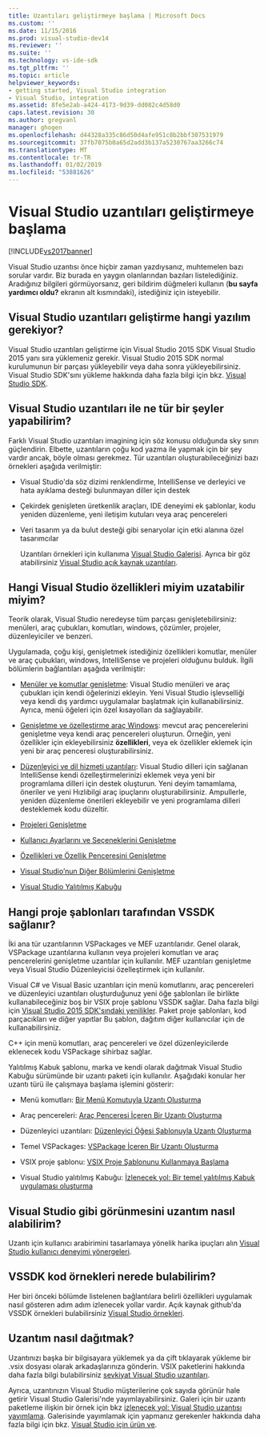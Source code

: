 ```yaml
---
title: Uzantıları geliştirmeye başlama | Microsoft Docs
ms.custom: ''
ms.date: 11/15/2016
ms.prod: visual-studio-dev14
ms.reviewer: ''
ms.suite: ''
ms.technology: vs-ide-sdk
ms.tgt_pltfrm: ''
ms.topic: article
helpviewer_keywords:
- getting started, Visual Studio integration
- Visual Studio, integration
ms.assetid: 8fe5e2ab-a424-4173-9d39-dd082c4d58d0
caps.latest.revision: 30
ms.author: gregvanl
manager: ghogen
ms.openlocfilehash: d44328a335c86d50d4afe951c8b2bbf307531979
ms.sourcegitcommit: 37fb7075b0a65d2add3b137a5230767aa3266c74
ms.translationtype: MT
ms.contentlocale: tr-TR
ms.lasthandoff: 01/02/2019
ms.locfileid: "53881626"
---
```

# <a name="starting-to-develop-visual-studio-extensions"></a>Visual Studio uzantıları geliştirmeye başlama
[!INCLUDE[vs2017banner](../includes/vs2017banner.md)]

Visual Studio uzantısı önce hiçbir zaman yazdıysanız, muhtemelen bazı sorular vardır. Biz burada en yaygın olanlarından bazıları listelediğiniz. Aradığınız bilgileri görmüyorsanız, geri bildirim düğmeleri kullanın (**bu sayfa yardımcı oldu?** ekranın alt kısmındaki), istediğiniz için isteyebilir.

## <a name="what-software-do-i-need-to-develop-visual-studio-extensions"></a>Visual Studio uzantıları geliştirme hangi yazılım gerekiyor?
 Visual Studio uzantıları geliştirme için Visual Studio 2015 SDK Visual Studio 2015 yanı sıra yüklemeniz gerekir.   Visual Studio 2015 SDK normal kurulumunun bir parçası yükleyebilir veya daha sonra yükleyebilirsiniz. Visual Studio SDK'sını yükleme hakkında daha fazla bilgi için bkz. [Visual Studio SDK](../extensibility/visual-studio-sdk.md).

## <a name="what-kinds-of-things-can-i-do-with-visual-studio-extensions"></a>Visual Studio uzantıları ile ne tür bir şeyler yapabilirim?
 Farklı Visual Studio uzantıları imagining için söz konusu olduğunda sky sınırı güçlendirin. Elbette, uzantıların çoğu kod yazma ile yapmak için bir şey vardır ancak, böyle olması gerekmez. Tür uzantıları oluşturabileceğinizi bazı örnekleri aşağıda verilmiştir:

- Visual Studio'da söz dizimi renklendirme, IntelliSense ve derleyici ve hata ayıklama desteği bulunmayan diller için destek

- Çekirdek genişleten üretkenlik araçları, IDE deneyimi ek şablonlar, kodu yeniden düzenleme, yeni iletişim kutuları veya araç pencereleri

- Veri tasarım ya da bulut desteği gibi senaryolar için etki alanına özel tasarımcılar

  Uzantıları örnekleri için kullanıma [Visual Studio Galerisi](https://visualstudiogallery.msdn.microsoft.com/). Ayrıca bir göz atabilirsiniz [Visual Studio açık kaynak uzantıları](https://github.com/Microsoft/extendvs/blob/master/CommunityExtensions.md).

## <a name="which-visual-studio-features-can-i-extend"></a>Hangi Visual Studio özellikleri miyim uzatabilir miyim?
 Teorik olarak, Visual Studio neredeyse tüm parçası genişletebilirsiniz: menüleri, araç çubukları, komutları, windows, çözümler, projeler, düzenleyiciler ve benzeri.

 Uygulamada, çoğu kişi, genişletmek istediğiniz özellikleri komutlar, menüler ve araç çubukları, windows, IntelliSense ve projeleri olduğunu bulduk. İlgili bölümlerin bağlantıları aşağıda verilmiştir:

-   [Menüler ve komutlar genişletme](../extensibility/extending-menus-and-commands.md): Visual Studio menüleri ve araç çubukları için kendi öğelerinizi ekleyin. Yeni Visual Studio işlevselliği veya kendi dış yardımcı uygulamalar başlatmak için kullanabilirsiniz. Ayrıca, menü öğeleri için özel kısayolları da sağlayabilir.

-   [Genişletme ve özelleştirme araç Windows](../extensibility/extending-and-customizing-tool-windows.md): mevcut araç pencerelerini genişletme veya kendi araç pencereleri oluşturun. Örneğin, yeni özellikler için ekleyebilirsiniz **özellikleri**, veya ek özellikler eklemek için yeni bir araç penceresi oluşturabilirsiniz.

-   [Düzenleyici ve dil hizmeti uzantıları](../extensibility/editor-and-language-service-extensions.md): Visual Studio dilleri için sağlanan IntelliSense kendi özelleştirmelerinizi eklemek veya yeni bir programlama dilleri için destek oluşturun. Yeni deyim tamamlama, öneriler ve yeni Hızlıbilgi araç ipuçlarını oluşturabilirsiniz. Ampullerle, yeniden düzenleme önerileri ekleyebilir ve yeni programlama dilleri desteklemek kodu düzeltir.

-   [Projeleri Genişletme](../extensibility/extending-projects.md)

-   [Kullanıcı Ayarlarını ve Seçeneklerini Genişletme](../extensibility/extending-user-settings-and-options.md)

-   [Özellikleri ve Özellik Penceresini Genişletme](../extensibility/extending-properties-and-the-property-window.md)

-   [Visual Studio’nun Diğer Bölümlerini Genişletme](../extensibility/extending-other-parts-of-visual-studio.md)

-   [Visual Studio Yalıtılmış Kabuğu](../extensibility/visual-studio-isolated-shell.md)

##  <a name="BKMK_ProjectTemplate"></a> Hangi proje şablonları tarafından VSSDK sağlanır?
 İki ana tür uzantılarının VSPackages ve MEF uzantılarıdır. Genel olarak, VSPackage uzantılarına kullanın veya projeleri komutları ve araç pencerelerini genişletme uzantılar için kullanılır. MEF uzantıları genişletme veya Visual Studio Düzenleyicisi özelleştirmek için kullanılır.

 Visual C# ve Visual Basic uzantıları için menü komutlarını, araç pencereleri ve düzenleyici uzantıları oluşturduğunuz yeni öğe şablonları ile birlikte kullanabileceğiniz boş bir VSIX proje şablonu VSSDK sağlar. Daha fazla bilgi için [Visual Studio 2015 SDK'sındaki yenilikler](../extensibility/what-s-new-in-the-visual-studio-2015-sdk.md). Paket proje şablonları, kod parçacıkları ve diğer yapıtlar Bu şablon, dağıtım diğer kullanıcılar için de kullanabilirsiniz.

 C++ için menü komutları, araç pencereleri ve özel düzenleyicilerde eklenecek kodu VSPackage sihirbaz sağlar.

 Yalıtılmış Kabuk şablonu, marka ve kendi olarak dağıtmak Visual Studio Kabuğu sürümünde bir uzantı paketi için kullanılır. Aşağıdaki konular her uzantı türü ile çalışmaya başlama işlemini gösterir:

-   Menü komutları: [Bir Menü Komutuyla Uzantı Oluşturma](../extensibility/creating-an-extension-with-a-menu-command.md)

-   Araç pencereleri: [Araç Penceresi İçeren Bir Uzantı Oluşturma](../extensibility/creating-an-extension-with-a-tool-window.md)

-   Düzenleyici uzantıları: [Düzenleyici Öğesi Şablonuyla Uzantı Oluşturma](../extensibility/creating-an-extension-with-an-editor-item-template.md)

-   Temel VSPackages: [VSPackage İçeren Bir Uzantı Oluşturma](../extensibility/creating-an-extension-with-a-vspackage.md)

-   VSIX proje şablonu: [VSIX Proje Şablonunu Kullanmaya Başlama](../extensibility/getting-started-with-the-vsix-project-template.md)

-   Visual Studio yalıtılmış Kabuğu: [İzlenecek yol: Bir temel yalıtılmış Kabuk uygulaması oluşturma](../extensibility/walkthrough-creating-a-basic-isolated-shell-application.md)

## <a name="how-do-i-get-my-extension-to-look-like-visual-studio"></a>Visual Studio gibi görünmesini uzantım nasıl alabilirim?
 Uzantı için kullanıcı arabirimini tasarlamaya yönelik harika ipuçları alın [Visual Studio kullanıcı deneyimi yönergeleri](../extensibility/ux-guidelines/visual-studio-user-experience-guidelines.md).

## <a name="where-can-i-find-examples-of-vssdk-code"></a>VSSDK kod örnekleri nerede bulabilirim?
 Her biri önceki bölümde listelenen bağlantılara belirli özellikleri uygulamak nasıl gösteren adım adım izlenecek yollar vardır. Açık kaynak github'da VSSDK örnekleri bulabilirsiniz [Visual Studio örnekleri](https://aka.ms/vs2015sdksamples).

## <a name="how-can-i-distribute-my-extension"></a>Uzantım nasıl dağıtmak?
 Uzantınızı başka bir bilgisayara yüklemek ya da çift tıklayarak yükleme bir .vsix dosyası olarak arkadaşlarınıza gönderin. VSIX paketlerini hakkında daha fazla bilgi bulabilirsiniz [sevkiyat Visual Studio uzantıları](../extensibility/shipping-visual-studio-extensions.md).

 Ayrıca, uzantınızın Visual Studio müşterilerine çok sayıda görünür hale getirir Visual Studio Galerisi'nde yayımlayabilirsiniz. Galeri için bir uzantı paketleme ilişkin bir örnek için bkz [izlenecek yol: Visual Studio uzantısı yayımlama](../extensibility/walkthrough-publishing-a-visual-studio-extension.md). Galerisinde yayımlamak için yapmanız gerekenler hakkında daha fazla bilgi için bkz. [Visual Studio için ürün ve](https://visualstudiogallery.msdn.microsoft.com/).
